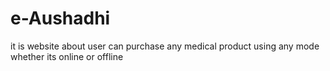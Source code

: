 # e-Aushadhi
it is website about user can purchase any medical product using any mode whether its online or offline
